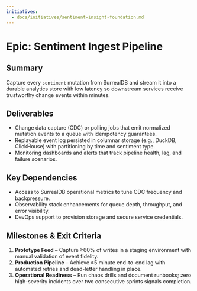 ```yaml
---
initiatives:
  - docs/initiatives/sentiment-insight-foundation.md
---
```


# Epic: Sentiment Ingest Pipeline

## Summary
Capture every `sentiment` mutation from SurrealDB and stream it into a durable analytics store with low latency so downstream services receive trustworthy change events within minutes.

## Deliverables
- Change data capture (CDC) or polling jobs that emit normalized mutation events to a queue with idempotency guarantees.
- Replayable event log persisted in columnar storage (e.g., DuckDB, ClickHouse) with partitioning by time and sentiment type.
- Monitoring dashboards and alerts that track pipeline health, lag, and failure scenarios.

## Key Dependencies
- Access to SurrealDB operational metrics to tune CDC frequency and backpressure.
- Observability stack enhancements for queue depth, throughput, and error visibility.
- DevOps support to provision storage and secure service credentials.

## Milestones & Exit Criteria
1. **Prototype Feed** – Capture ≥60% of writes in a staging environment with manual validation of event fidelity.
2. **Production Pipeline** – Achieve ≤5 minute end-to-end lag with automated retries and dead-letter handling in place.
3. **Operational Readiness** – Run chaos drills and document runbooks; zero high-severity incidents over two consecutive sprints signals completion.
